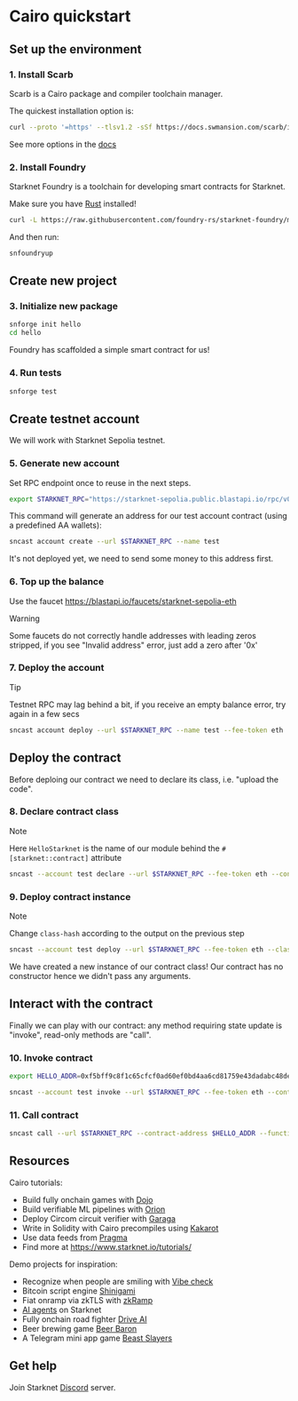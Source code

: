 # Cairo quickstart

## Set up the environment

### 1. Install Scarb

Scarb is a Cairo package and compiler toolchain manager.

The quickest installation option is:

```sh
curl --proto '=https' --tlsv1.2 -sSf https://docs.swmansion.com/scarb/install.sh | sh
```

See more options in the [docs](https://docs.swmansion.com/scarb/download.html)

### 2. Install Foundry

Starknet Foundry is a toolchain for developing smart contracts for Starknet.

Make sure you have [Rust](https://www.rust-lang.org/tools/install) installed!

```sh
curl -L https://raw.githubusercontent.com/foundry-rs/starknet-foundry/master/scripts/install.sh | sh
```

And then run:

```sh
snfoundryup
```

## Create new project

### 3. Initialize new package

```sh
snforge init hello
cd hello
```

Foundry has scaffolded a simple smart contract for us!

### 4. Run tests

```sh
snforge test
```

## Create testnet account

We will work with Starknet Sepolia testnet.

### 5. Generate new account

Set RPC endpoint once to reuse in the next steps.

```sh
export STARKNET_RPC="https://starknet-sepolia.public.blastapi.io/rpc/v0_7"
```

This command will generate an address for our test account contract (using a predefined AA wallets):

```sh
sncast account create --url $STARKNET_RPC --name test
```

It's not deployed yet, we need to send some money to this address first.

### 6. Top up the balance

Use the faucet https://blastapi.io/faucets/starknet-sepolia-eth

> [!WARNING]  
> Some faucets do not correctly handle addresses with leading zeros stripped, if you see "Invalid address" error, just add a zero after '0x'

### 7. Deploy the account

> [!TIP]  
> Testnet RPC may lag behind a bit, if you receive an empty balance error, try again in a few secs

```sh
sncast account deploy --url $STARKNET_RPC --name test --fee-token eth
```

## Deploy the contract

Before deploing our contract we need to declare its class, i.e. "upload the code".

### 8. Declare contract class

> [!NOTE]
> Here `HelloStarknet` is the name of our module behind the `#[starknet::contract]` attribute

```sh
sncast --account test declare --url $STARKNET_RPC --fee-token eth --contract-name HelloStarknet
```

### 9. Deploy contract instance

> [!NOTE]
> Change `class-hash` according to the output on the previous step

```sh
sncast --account test deploy --url $STARKNET_RPC --fee-token eth --class-hash 0x77f8cf6977335519a1050447de23e2365fee99ef1e9fd3412bff1a49870eb78
```

We have created a new instance of our contract class! Our contract has no constructor hence we didn't pass any arguments.

## Interact with the contract

Finally we can play with our contract: any method requiring state update is "invoke", read-only methods are "call".

### 10. Invoke contract

```sh
export HELLO_ADDR=0xf5bff9c8f1c65cfcf0ad60ef0bd4aa6cd81759e43dadabc48de4433b126ad8
```

```sh
sncast --account test invoke --url $STARKNET_RPC --fee-token eth --contract-address $HELLO_ADDR --function "increase_balance" --calldata 42
```

### 11. Call contract

```sh
sncast call --url $STARKNET_RPC --contract-address $HELLO_ADDR --function "get_balance"
```

## Resources

Cairo tutorials:
* Build fully onchain games with [Dojo](https://book.dojoengine.org/tutorial/dojo-starter)
* Build verifiable ML pipelines with [Orion](https://orion.gizatech.xyz/academy/tutorials)
* Deploy Circom circuit verifier with [Garaga](https://garaga.gitbook.io/garaga/deploy-your-snark-verifier-on-starknet)
* Write in Solidity with Cairo precompiles using [Kakarot](https://docs.kakarot.org/starknet/architecture/cairo-precompiles)
* Use data feeds from [Pragma](https://docs.pragma.build/v1/Resources/Consuming%20Data%20Feed)
* Find more at https://www.starknet.io/tutorials/

Demo projects for inspiration:
* Recognize when people are smiling with [Vibe check](https://github.com/Hyle-org/vibe-check)
* Bitcoin script engine [Shinigami](https://github.com/keep-starknet-strange/shinigami)
* Fiat onramp via zkTLS with [zkRamp](https://github.com/keep-starknet-strange/zkramp)
* [AI agents](https://github.com/keep-starknet-strange/agentstark) on Starknet
* Fully onchain road fighter [Drive AI](https://github.com/cartridge-gg/drive-ai)
* Beer brewing game [Beer Baron](https://github.com/cartridge-gg/beer-baron)
* A Telegram mini app game [Beast Slayers](https://github.com/cartridge-gg/beast-slayers)

## Get help

Join Starknet [Discord](https://discord.gg/4vUZATYu) server.
